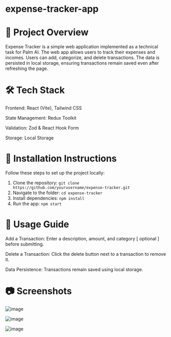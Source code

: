 # expense-tracker-app

# 📌 Project Overview

Expense Tracker is a simple web application implemented as a technical task for Palm AI. The web app allows users to track their expenses and incomes. Users can add, categorize, and delete transactions. The data is persisted in local storage, ensuring transactions remain saved even after refreshing the page.

# 🛠 Tech Stack

Frontend: React (Vite), Tailwind CSS

State Management: Redux Toolkit

Validation: Zod & React Hook Form

Storage: Local Storage

# 🚀 Installation Instructions

Follow these steps to set up the project locally:

1. Clone the repository: `git clone https://github.com/yourusername/expense-tracker.git`
2. Navigate to the folder: `cd expense-tracker`
3. Install dependencies: `npm install`
4. Run the app: `npm start`

# 📖 Usage Guide

Add a Transaction: Enter a description, amount, and category [ optional ] before submitting.

Delete a Transaction: Click the delete button next to a transaction to remove it.

Data Persistence: Transactions remain saved using local storage.

# 📷 Screenshots 

![image](https://github.com/user-attachments/assets/384aacd9-8b1d-4edf-9a63-c1ccadae2cb0)

![image](https://github.com/user-attachments/assets/fa255965-29d5-476d-8714-f1392688aded)

![image](https://github.com/user-attachments/assets/01bffaa2-7a81-4148-9255-a2e844383185)

